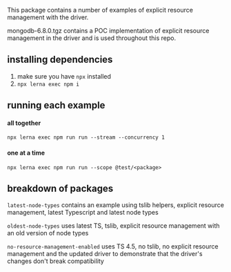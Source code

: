 
This package contains a number of examples of explicit resource management with the driver.

mongodb-6.8.0.tgz contains a POC implementation of explicit resource management in the driver and is
used throughout this repo.

## installing dependencies

1. make sure you have `npx` installed
2. `npx lerna exec npm i`

## running each example

#### all together

`npx lerna exec npm run run --stream --concurrency 1`

#### one at a time

`npx lerna exec npm run run --scope @test/<package>`

## breakdown of packages

`latest-node-types` contains an example using tslib helpers, explicit resource management, latest Typescript and latest node types

`oldest-node-types` uses latest TS, tslib, explicit resource management with an old version of node types

`no-resource-management-enabled` uses TS 4.5, no tslib, no explicit resource management and the updated driver to demonstrate
that the driver's changes don't break compatibility